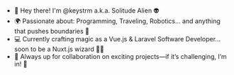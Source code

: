 - 👋 Hey there! I'm @keystrm a.k.a. Solitude Alien 👽
- 🌍 Passionate about: Programming, Traveling, Robotics... and anything that pushes boundaries 🚀
- 💻 Currently crafting magic as a Vue.js & Laravel Software Developer... soon to be a Nuxt.js wizard 🧙‍♂️
- 🤝 Always up for collaboration on exciting projects—if it’s challenging, I’m in! 💪

<!---
keystrm/keystrm is a ✨ special ✨ repository because its `README.md` (this file) appears on your GitHub profile.
You can click the Preview link to take a look at your changes.
--->
